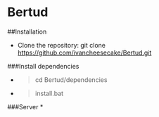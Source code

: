 # Bertud
##Installation 
* Clone the repository: git clone https://github.com/ivancheesecake/Bertud.git

###Install dependencies
* >cd Bertud/dependencies
* >install.bat

###Server
* 
